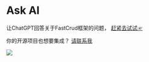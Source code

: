 # Ask AI

让ChatGPT回答关于FastCrud框架的问题， [赶紧去试试☞](https://ai.handsfree.work/#/chat?productKey=Repo_GPT35)    

你的开源项目也想要集成？ [请联系我](./contact.md)


![](/images/ask-ai.png)




